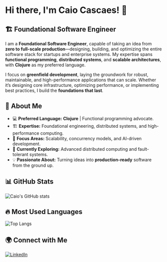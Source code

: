 # Hi there, I'm Caio Cascaes! 👋  

## 🏗️ Foundational Software Engineer  

I am a **Foundational Software Engineer**, capable of taking an idea from **zero to full-scale production**—designing, building, and optimizing the entire software stack for startups and enterprise systems. My expertise spans **functional programming**, **distributed systems**, and **scalable architectures**, with **Clojure** as my preferred language.  

I focus on **greenfield development**, laying the groundwork for robust, maintainable, and high-performance applications that can scale. Whether it’s designing core infrastructure, optimizing performance, or implementing best practices, I build the **foundations that last**.  

## 🚀 About Me  
- 💻 **Preferred Language:** **Clojure** | Functional programming advocate.  
- 🏗 **Expertise:** Foundational engineering, distributed systems, and high-performance computing.  
- 🎯 **Focus Areas:** Scalability, concurrency models, and AI-driven development.  
- 🔬 **Currently Exploring:** Advanced distributed computing and fault-tolerant systems.  
- 💡 **Passionate About:** Turning ideas into **production-ready** software from the ground up.  

## 📊 GitHub Stats  
![Caio's GitHub stats](https://github-readme-stats.vercel.app/api?username=deafjava&show_icons=true&theme=dark&count_private=true)  

## 🔥 Most Used Languages  
![Top Langs](https://github-readme-stats.vercel.app/api/top-langs/?username=deafjava&layout=compact&theme=dark&langs_count=8)  

## 🌍 Connect with Me  
[![LinkedIn](https://img.shields.io/badge/-LinkedIn-blue?style=flat-square&logo=linkedin&logoColor=white)](https://www.linkedin.com/in/caio-cascaes/)  
